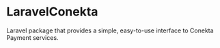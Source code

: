 # LaravelConekta
Laravel package that provides a simple, easy-to-use interface to Conekta Payment services.
